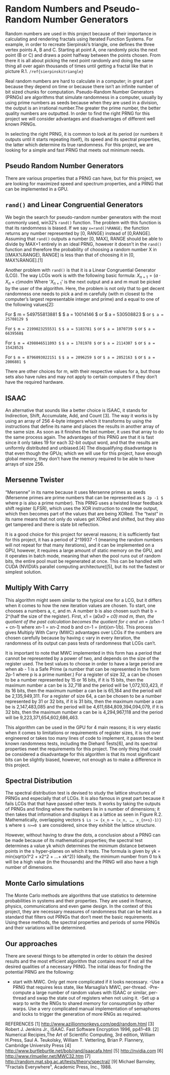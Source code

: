 # Random Numbers and Pseudo-Random Number Generators
Random numbers are used in this project because of their importance in calculating and rendering fractals using Iterated Function Systems. For example, in order to recreate Sierpinski’s triangle, one defines the three vertex points A, B and C. Starting at point A, one randomly picks the next point (B or C) and draws a point halfway between the points chosen. From there it is all about picking the next point randomly and doing the same thing all over again thousands of times until getting a fractal like that in picture R.1.
`/ref{sierpinskitriangle}`

Real random numbers are hard to calculate in a computer; in great part because they depend on time or because there isn’t an infinite number of bit sized chunks for computation. Pseudo-Random Number Generators (PRNGs) are algorithms that simulate randomness in a computer, usually by using prime numbers as seeds because when they are used in a division, the output is an irrational number.The greater the prime number, the better quality numbers are outputted. In order to find the right PRNG for this project we will consider advantages and disadvantages of different well known PRNGs.

In selecting the right PRNG, it is common to look at its period (or numbers it outputs until it starts repeating itself), its speed and its spectral properties, the latter which determine its true randomness. For this project, we are looking for a simple and fast PRNG that meets out minimum needs.

##  Pseudo Random Number Generators
There are various properties that a PRNG can have, but for this project, we are looking for maximized speed and spectrum properties, and a PRNG that can be implemented in a GPU.

## `rand()` and Linear Congruential Generators
We begin the search for pseudo-random number generators with the most commonly used, win32’s `rand()` function. The problem with this function is that its randomness is biased. 
If we say `x=rand()%RANGE;` the function returns any number represented by [0, RANGE) instead of [0,RANGE]. Assuming that `rand()` outputs a number [0, MAX], RANGE should be able to divide by MAX+1 entirely in an ideal PRNG, however it doesn’t in the `rand()` function and therefore the probability of choosing a random number X in [(MAX%RANGE), RANGE] is less than that of choosing it in [0, MAX%RANGE].[1]

Another problem with `rand()` is that it is a Linear Congruential Generator (LCG).
The way LCGs work is with the following basic formula:
$X_{n+1} = (a\cdot X_n +c) mod m$
Where '$X_{n+1}$' is the next output and a and m must be picked by the user of the algorithm. Here, the problem is not only that to get decent randomness one needs to pick a and m carefully (with m closest to the computer’s largest representable integer and prime) and a equal to one of the following values[2]:

 For $ m = 549755813881 $	$ a = 10014146 $ or $ a = 530508823 $ or `$ a = 25708129 $`

 For `$ m = 2199023255531 $`	`$ a = 5183781 $` or `$ a = 1070739 $` or `$ a = 6639568$`

 For `$ m = 4398046511093 $`	`$ a = 1781978 $` or `$ a = 2114307 $` or `$ a = 1542852$`

 For `$ m = 8796093022151 $`	`$ a = 2096259 $` or `$ a = 2052163 $` or `$ a = 2006881 $`

There are other choices for m, with their respective values for a, but those sets also have rules and may not apply to certain computers if they don’t have the required hardware.

## ISAAC
An alternative that sounds like a better choice is ISAAC, it stands for Indirection, Shift, Accumulate, Add, and Count [3]. The way it works is by using an array of 256 4-byte integers which it transforms by using the instructions that define its name and places the results in another array of the same size. As soon as it finishes the last number, it uses that array to do the same process again. The advantages of this PRNG are that it is fast since it only takes 19 for each 32-bit output word, and that the results are uniformly distributed and unbiased.[4] The disqualifying disadvantage is that even though the GPUs; which we will use for this project, have enough global memory, they don’t have the memory required to be able to have arrays of size 256.

## Mersenne Twister
“Mersenne” in its name because it uses Mersenne primes as seeds (Mersenne primes are prime numbers that can be represented as `$ 2p -1 $` where p is also a prime number). This PRNG uses a twisted linear feedback shift register (LFSR), which uses the XOR instruction to create the output, which then becomes part of the values that are being XORed. The “twist” in its name means that not only do values get XORed and shifted, but they also get tampered and there is state bit reflection.

It is a good choice for this project for several reasons; it is sufficiently fast for this project, it has a period of 2^19937 -1 (meaning the random numbers will not repeat for that many iterations), and it can be implemented on a GPU, however, it requires a large amount of static memory on the GPU, and it operates in batch mode, meaning that when the pool runs out of random bits, the entire pool must be regenerated at once. This can be handled with CUDA (NVIDIA’s parallel computing architecture)[5], but its not the fastest or simplest solution.

## Multiply With Carry
This algorithm might seem similar to the typical one for a LCG, but it differs when it comes to how the new iteration values are chosen. To start, one chooses a numbers a, c, and m. A number b is also chosen such that b = 2^(half the size of the register). First, x1 = (a0*x0 + c0) mod m, then, the quotient of the past calculation becomes the quotient for c and xn = (a1*xn-1 + cn-1) where xn-1 = xn-2 mod b and cn-1 = (int)(xn-1/b). This process gives Multiply With Carry (MWC) advantages over LCGs if the numbers are chosen carefully because by having c vary in every iteration, the randomness of its output can pass tests of randomness that LCGs can’t. 

It is important to note that MWC implemented in this form has a period that cannot be represented by a power of two, and depends on the size of the register used. The best values to choose in order to have a large period are when ab - 1 is a Safe Prime (a number that can be represented in the form 2p-1 where p is a prime number.) For a register of size 32, a can be chosen to be a number represented by 15 or 16 bits, if it is 15 bits, then the maximum number a can be is 32,718 and the period will be 1,072,103,423, if its 16 bits, then the maximum number a can be is 65,184 and the period will be 2,135,949,311. For a register of size 64, a can be chosen to be a number represented by 31 or 32 bits, if it is 31 bits, then the maximum number a can be is 2,147,483,085 and the period will be 4,611,684,809,394,094,079, if it is 32 bits, then the maximum number a can be is 4,294,967,118 and the period will be 9,223,371,654,602,686,463.

This algorithm can be used in the GPU for 4 main reasons; it is very elastic when it comes to limitations or requirements of register sizes, it is not over engineered or takes too many lines of code to implement, it passes the best known randomness tests, including the Diehard Tests[6], and its spectral properties meet the requirements for this project. The only thing that could be considered a disadvantage for this algorithm is that its most significant bits can be slightly biased, however, not enough as to make a difference in this project.

## Spectral Distribution
The spectral distribution test is devised to study the lattice structures of PRNGs and especially that of LCGs. It is also famous in great part because it fails LCGs that that have passed other tests.
It works by taking the outputs of PRNGs and finding where the numbers lie in s number of dimensions; it then takes that information and displays it as a lattice as seen in Figure R.2. Mathematically, overlapping vectors  `$ Ls := {x_n = (x_n, …, x_{n+s}-1)} $` where `$ n>=0 $` are considered, since they exhibit the lattice structure.

However, without having to draw the dots, a conclusion about a PRNG can be made because of its mathematical properties; the spectral test determines a value yk which determines the minimum distance between points in the s hyper-planes on which it tests.
The formula is given by yk = min{sqrt(x1^2 + x2^2 + …+ xk^2)} 
Ideally, the minimum number from 0 to k will be a high value (in the thousands) and the PRNG will also have a high number of dimensions.

## Monte Carlo simulations
The Monte Carlo methods are algorithms that use statistics to determine probabilities in systems and their properties. They are used in finance, physics, communications and even game design. In the context of this project, they are necessary measures of randomness that can be held as a standard that filters out PRNGs that don’t meet the basic requirements. Using these methods, the spectral properties and periods of some PRNGs and their variations will be determined.

## Our approaches
There are several things to be attempted in order to obtain the desired results and the most efficient algorithm that contains most if not all the desired qualities of a necessary PRNG.
The initial ideas for finding the potential PRNG are the following:
- start with MWC. Only get more complicated if it looks necessary.
-Use a PRNG that requires less state, like Marsaglia’s MWC, per-thread.
-Pre-compute a large number of random values with ISAAC or similar, per-thread and swap the state out of registers when not using it.
-Set up a warp to write the RNGs to shared memory for consumption by other warps. Use a very complicated manual implementation of semaphores and locks to trigger the generation of more RNGs as required.

REFERENCES
[1] http://www.azillionmonkeys.com/qed/random.html
[3] Robert J. Jenkins Jr., ISAAC. Fast Software Encryption 1996, pp41–49.
[2] Numerical Recipies,The Art of Scientific Computing, 3rd edition, William H.Press, Saul A. Teukolsky, William T. Vetterling, Brian P. Flannery, Cambridge University Press
[4] http://www.burtleburtle.net/bob/rand/isaacafa.html
[5] http://nvidia.com
[6] http://www.rlmueller.net/MWC32.htm
[7] http://random.mat.sbg.ac.at/tests/theory/spectral/
[9] Michael Barnsley, "Fractals Everywhere", Academic Press, Inc., 1988.


